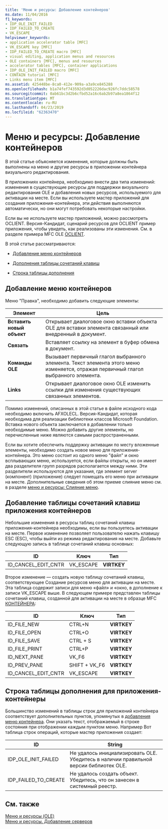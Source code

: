```yaml
---
title: 'Меню и ресурсы: Добавление контейнеров'
ms.date: 11/04/2016
f1_keywords:
- IDP_OLE_INIT_FAILED
- IDP_FAILED_TO_CREATE
- VK_ESCAPE
helpviewer_keywords:
- application accelerator table [MFC]
- VK_ESCAPE key [MFC]
- IDP_FAILED_TO_CREATE macro [MFC]
- visual editing, application menus and resources
- OLE containers [MFC], menus and resources
- accelerator tables [MFC], container applications
- IDP_OLE_INIT_FAILED macro [MFC]
- CONTAIN tutorial [MFC]
- Links menu item [MFC]
ms.assetid: 425448be-8ca0-412e-909a-a3a9ce845288
ms.openlocfilehash: b1a74fef743592d3d052226dac926fc7ddc58578
ms.sourcegitcommit: 0ab61bc3d2b6cfbd52a16c6ab2b97a8ea1864f12
ms.translationtype: MT
ms.contentlocale: ru-RU
ms.lasthandoff: 04/23/2019
ms.locfileid: "62363470"
---
```

# <a name="menus-and-resources-container-additions"></a>Меню и ресурсы: Добавление контейнеров

В этой статье объясняется изменения, которые должны быть выполнены на меню и другие ресурсы в приложении контейнера визуального редактирования.

В приложениях контейнера, необходимо внести два типа изменений: изменения в существующие ресурсы для поддержки визуального редактирования OLE и добавления новых ресурсов, используемого для активации на месте. Если вы используете мастер приложений для создания приложения-контейнера, эти действия выполняются автоматически, но они могут потребовать некоторые настройки.

Если вы не используете мастер приложений, можно рассмотреть OCLIENT. Версия-Кандидат, сценарий ресурсов для OCLIENT пример приложения, чтобы увидеть, как реализованы эти изменения. См. в разделе примера MFC OLE [OCLIENT](../overview/visual-cpp-samples.md).

В этой статье рассматриваются:

- [Добавление меню контейнеров](#_core_container_menu_additions)

- [Дополнения таблицы сочетаний клавиш](#_core_container_application_accelerator_table_additions)

- [Строка таблицы дополнения](#_core_string_table_additions_for_container_applications)

##  <a name="_core_container_menu_additions"></a> Добавление меню контейнеров

Меню "Правка", необходимо добавить следующие элементы:

|Элемент|Цель|
|----------|-------------|
|**Вставить новый объект**|Открывает диалоговое окно вставки объекта OLE для вставки элемента связанный или внедренный в документ.|
|**Связать**|Вставляет ссылку на элемент в буфер обмена в документ.|
|**Команды OLE**|Вызывает первичный глагол выбранного элемента. Текст элемента этого меню изменяется, отражая первичный глагол выбранного элемента.|
|**Links**|Открывает диалоговое окно OLE изменить ссылки для изменения существующих связанных элементов.|

Помимо изменений, описанных в этой статье в файле исходного кода необходимо включить AFXOLECL. Версия-Кандидат, которая необходима для реализации библиотеки классов Microsoft Foundation. Вставка нового объекта заключается в добавлении только необходимые меню. Можно добавить другие элементы, но перечисленные ниже являются самыми распространенными.

Если вы хотите обеспечить поддержку активации по месту вложенные элементы, необходимо создать новое меню для приложения-контейнера. Это меню состоит из одного меню "файл" и окно всплывающих меню, используется, если файлы открыты, но он имеет два разделителя групп разрядов располагается между ними. Эти разделители используются для указания, где элемент server (компонент) (приложение) следует помещать его меню при активации на месте. Дополнительные сведения об этом приеме слияние меню см. в разделе [меню и ресурсы: Слияние меню](../mfc/menus-and-resources-menu-merging.md).

##  <a name="_core_container_application_accelerator_table_additions"></a> Добавление таблицы сочетаний клавиш приложения контейнеров

Небольшие изменения в ресурсы таблиц сочетаний клавиш приложения-контейнера необходимы, если вы пользуетесь активации на месте. Первое изменение позволяет пользователю нажать клавишу ESC (ESC), чтобы выйти из режима редактирования на месте. Добавьте следующую запись в таблице сочетаний клавиш основных:

|ID|Ключ|Тип|
|--------|---------|----------|
|ID_CANCEL_EDIT_CNTR|VK_ESCAPE|**VIRTKEY**|

Второе изменение — создать новую таблицу сочетаний клавиш, соответствующее Создание ресурсов меню для активации на месте. Эта таблица содержит записи для меню «файл» и «окно, в дополнение к записи VK_ESCAPE выше. В следующем примере представлен таблицы сочетаний клавиш, созданной для активации на месте в образце MFC [КОНТЕЙНЕРА](../overview/visual-cpp-samples.md):

|ID|Ключ|Тип|
|--------|---------|----------|
|ID_FILE_NEW|CTRL+N|**VIRTKEY**|
|ID_FILE_OPEN|CTRL+O|**VIRTKEY**|
|ID_FILE_SAVE|CTRL + S|**VIRTKEY**|
|ID_FILE_PRINT|CTRL+P|**VIRTKEY**|
|ID_NEXT_PANE|VK_F6|**VIRTKEY**|
|ID_PREV_PANE|SHIFT + VK_F6|**VIRTKEY**|
|ID_CANCEL_EDIT_CNTR|VK_ESCAPE|**VIRTKEY**|

##  <a name="_core_string_table_additions_for_container_applications"></a> Строка таблицы дополнения для приложения-контейнеры

Большинство изменений в таблицы строк для приложений контейнера соответствует дополнительных пунктов, упомянутых в [добавления меню контейнера](#_core_container_menu_additions). Они указать текст, отображаемый в строке состояния при отображении каждым пунктом меню. Например Вот таблица строк операций, которые мастер приложения создает:

|ID|String|
|--------|------------|
|IDP_OLE_INIT_FAILED|Не удалось инициализировать OLE. Убедитесь в наличии правильной версии библиотек OLE.|
|IDP_FAILED_TO_CREATE|Не удалось создать объект. Убедитесь, что он занесен в системный реестр.|

## <a name="see-also"></a>См. также

[Меню и ресурсы (OLE)](../mfc/menus-and-resources-ole.md)<br/>
[Меню и ресурсы. Добавление серверов](../mfc/menus-and-resources-server-additions.md)
